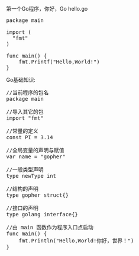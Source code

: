 第一个Go程序，你好，Go
hello.go
<pre>
package main

import (
  "fmt"
)

func main() {
	fmt.Printf("Hello,World!")
}
</pre>

Go基础知识:
<pre>
//当前程序的包名
package main 

//导入其它的包
import "fmt"

//常量的定义
const PI = 3.14

//全局变量的声明与赋值
var name = "gopher"

//一般类型声明
type newType int 

//结构的声明
type gopher struct{}

//接口的声明
type golang interface{}

//由 main 函数作为程序入口点启动
func main() {
	fmt.Println("Hello,World!你好，世界！")
}
</pre>
